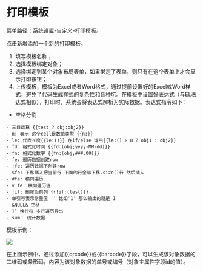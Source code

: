 # 打印模板
菜单路径：系统设置-自定义-打印模板。

点击新增添加一个新的打印模板。

1. 填写模板名称；
1. 选择模板绑定对象；
1. 选择绑定到某个对象布局表单，如果绑定了表单，则只有在这个表单上才会显示打印按钮；
1. 上传模板，模板为Excel或者Word格式，通过提前设置好的Excel或Word样式，避免了代码生成样式的复杂性和各种坑。在模板中设置好表达式（与EL表达式相似），打印时，系统会将表达式解析为实际数据。表达式指令如下：

- 空格分割

```text
- 三目运算 {{test ? obj:obj2}}
- n: 表示 这个cell是数值类型 {{n:}}
- le: 代表长度{{le:()}} 在if/else 运用{{le:() > 8 ? obj1 : obj2}}
- fd: 格式化时间 {{fd:(obj;yyyy-MM-dd)}}
- fn: 格式化数字 {{fn:(obj;###.00)}}
- fe: 遍历数据创建row
- !fe: 遍历数据不创建row
- $fe: 下移插入把当前行 下面的行全部下移.size()行 然后插入
- #fe: 横向遍历
- v_fe: 横向遍历值
- !if: 删除当前列 {{!if:(test)}}
- 单引号表示常量值 '' 比如'1' 那么输出的就是 1
- &NULL& 空格
- ]] 换行符 多行遍历导出
- sum： 统计数据
```

模板示例：

![](https://tcs-devops.aliyuncs.com/storage/1134ae564873ec4bb306009f4f10155cab83?Signature=eyJhbGciOiJIUzI1NiIsInR5cCI6IkpXVCJ9.eyJBcHBJRCI6IjVlNzQ4MmQ2MjE1MjJiZDVjN2Y5YjMzNSIsIl9hcHBJZCI6IjVlNzQ4MmQ2MjE1MjJiZDVjN2Y5YjMzNSIsIl9vcmdhbml6YXRpb25JZCI6IiIsImV4cCI6MTcxODA5NDQ5OSwiaWF0IjoxNzE3NDg5Njk5LCJyZXNvdXJjZSI6Ii9zdG9yYWdlLzExMzRhZTU2NDg3M2VjNGJiMzA2MDA5ZjRmMTAxNTVjYWI4MyJ9.MhGnWTFiVYIC7-C4F2-0djhr9NYjQ38hoK_qrzBu244&download=image.png "")

在上面示例中，通过添加{{qrcode}}或{{barcode}}字段，可以生成该对象数据的二维码或条形码，内容为该对象数据的单号或编号（对象主属性字段id的值）。




